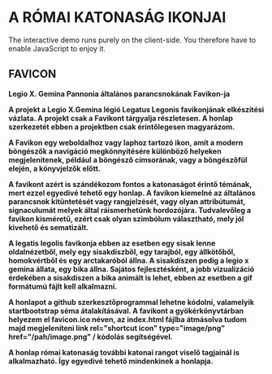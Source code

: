 <!doctype html>

<html>

<head>
  <meta charset="UTF-8" />
  <title>legatus legionis helmet</title>
  <link rel="shortcut icon" type="image/png" href="silhouette-an-ancient-roman-or-greek-helmet-vector-3033335.jpg" />
  <link rel="stylesheet" href="nouislider.min.css" />
  <link rel="stylesheet" href="slick.css" />
  <link rel="stylesheet" href="slick-theme.css" />
  <link rel="stylesheet" href="style.css" />
</head>

<body>
  <div class="wrapper">
    <h1>
       A RÓMAI KATONASÁG IKONJAI
    </h1>
    <noscript>The interactive demo runs purely on the client-side. You therefore have to enable JavaScript to enjoy it.</noscript>
  </div>

  <div class="app" id="app"></div>

  <div class="wrapper">
    <div class="explanation clearfix">
      <div class="center-column">
        <h2><strong>FAVICON<srong/></h2>
        <p>Legio X. Gemina Pannonia általános parancsnokának Favikon-ja</p>
 <p>A projekt a Legio X.Gemina légió Legatus Legonis  favikonjának elkészítési vázlata. A projekt csak a Favikont tárgyalja részletesen. A honlap szerkezetét ebben a projektben csak érintőlegesen magyarázom.</p>
<p>A Favikon egy weboldalhoz vagy laphoz tartozó ikon, amit a modern böngészők a navigáció megkönnyítésére különböző helyeken megjelenítenek, például a böngésző címsorának, vagy a böngészőfül elején, a könyvjelzők előtt.</p>
<p>A favikont azért is szándékozom fontos a katonaságot érintő témának, mert ezzel egyedivé tehető egy honlap. A favikon kiemelné az általános parancsnok kitüntetését vagy rangjelzését, vagy olyan attribútumát, signaculumát melyek által ráismerhetünk hordozójára. Tudvalevőleg a favikon kisméretű, ezért csak olyan szimbólum választható, mely jól kivehető és sematizált.</p>
<p>A legatis legolis favikonja ebben az esetben egy sisak lenne oldalnézetből, mely egy sisakdíszből, egy tarajból, egy állkötőből, homokvértből és egy arctakaróból állna. A sisakdíszen pedig a legio x gemina állata, egy bika állna. Sajátos fejlesztésként, a jobb vizualizáció érdekében a sisakdíszen a bika animált is lehet, ebben az esetben a gif formátumú fájlt kell alkalmazni.</p>
<p>A honlapot a github szerkesztőprogrammal lehetne kódolni, valamelyik startbootstrap séma átalakításával. A favikont a gyökérkönyvtárban helyezem el favicon.ico néven, az index.html fájlba átmásolva tudom majd megjeleníteni link rel="shortcut icon" type="image/png" href="/pah/image.png" / kódolás segítségével.</p>
<p>A honlap római katonaság további katonai rangot viselő tagjainál is alkalmazható. Így egyedivé tehető mindenkinek a honlapja. 
      </p>
    </div>
  </div>

  <script src="main.js"></script>
</body>

</html>
